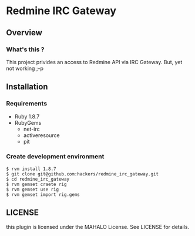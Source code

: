 Redmine IRC Gateway
================================================================================


Overview
-------------------------------------------------------------------------------

### What's this ?

This project privides an access to Redmine API via IRC Gateway.
But, yet not working ;-p


Installation
-------------------------------------------------------------------------------

### Requirements

- Ruby 1.8.7
- RubyGems
    - net-irc
    - activeresource
    - pit

### Create development environment

    $ rvm install 1.8.7
    $ git clone git@github.com:hackers/redmine_irc_gateway.git
    $ cd redmine_irc_gateway
    $ rvm gemset craete rig
    $ rvm gemset use rig
    $ rvm gemset import rig.gems


LICENSE
-------------------------------------------------------------------------------

this plugin is licensed under the MAHALO License.  See LICENSE for details.
